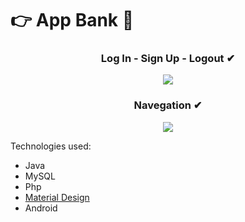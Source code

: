 # 👉 App Bank 📱

<div align="center">
 <h3> Log In - Sign Up - Logout ✔ </h3>
</div>

<p align="center">
  <img src="http://i.picasion.com/pic89/21b4ef5a4b55722577f36c962e54c554.gif">
</p>

<div align="center">
 <h3> Navegation ✔ </h3>
</div>

<p align="center">
  <img src="http://i.picasion.com/pic89/d0a31cbd902c6dfc01cd36444a87daa8.gif">
</p>

Technologies used: 

* Java  
* MySQL   
* Php  
* [Material Design](https://www.material.io/)  
* Android
